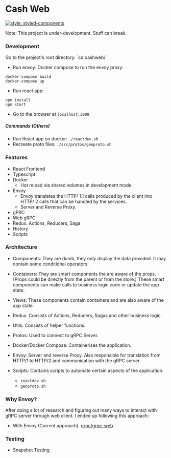<h1> Cash Web </h1>

[![style: styled-components](https://img.shields.io/badge/style-%F0%9F%92%85%20styled--components-orange.svg?colorB=daa357&colorA=db748e)](https://github.com/styled-components/styled-components)



Note: This project is under-development. Stuff can break.

<h3> Development </h3>
Go to the project's root directory: `cd cashweb/`

- Run envoy: Docker compose to run the envoy proxy:
```
docker-compose build
docker-compose up
```

- Run react app:
```
npm install
npm start
```

- Go to the browser at `localhost:3000`


<h5> Commands (Others) </h5>

- Run React app on docker: `./reactdev.sh`
- Recreate proto files: `./src/protos/genproto.sh`


<h3> Features </h3>

- React Frontend
- Typescript
- Docker
  - Hot reload via shared volumes in development mode.
- Envoy
  - Envoy translates the HTTP/ 1.1 calls produced by the client into HTTP/ 2 calls that can be handled by the services.
  - Server and Reverse Proxy.
- gPRC
- Web gRPC
- Redux: Actions, Reducers, Saga
- History
- Scripts

<h3> Architecture </h3>

- Components: They are dumb, they only display the data provided. It may contain some conditional operators. 

- Containers: They are smart components the are aware of the props. (Props could be directly from the parent or from the store.) These smart components can make calls to business logic code or update the app state.
- Views: These components contain containers and are also aware of the app state.
- Redux: Consists of Actions, Reducers, Sagas and other business logic.
- Utils: Consists of helper functions.
- Protos: Used to connect to gRPC Server.
- Docker/Docker Compose: Containerises the application.
- Envoy: Server and reverse Proxy. Also responsible for translation from HTTP/1 to HTTP/2 and communication with the gRPC server.
- Scripts: Contains scripts to automate certain aspects of the application.
  - `reactdev.sh`
  - `genproto.sh`

<h3> Why Envoy? </h3>

After doing a lot of research and figuring out many ways to interact with gRPC server through web client. I ended up following this approach:

- With Envoy (Current approach). [grpc/grpc-web](https://github.com/grpc/grpc-web/tree/master/net/grpc/gateway/examples/helloworld#configure-the-proxy)

<h3> Testing </h3>

- Snapshot Testing